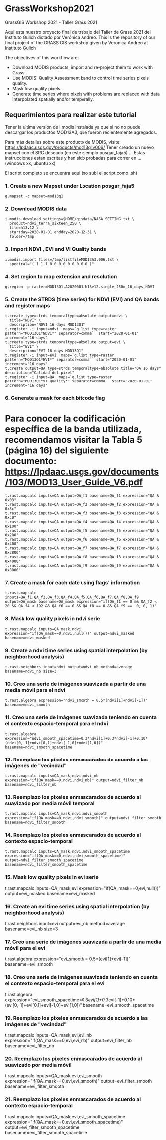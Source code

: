 # GrassWorkshop2021
GrassGIS Workshop 2021 - Taller Grass 2021


Aqui esta nuestro proyecto final de trabajo del Taller de Grass 2021 del Instituto Gulich dictado por Verónica Andreo.  This is the repository of our final project of the GRASS GIS workshop given by Veronica Andreo at Instituto Gulich

The objectives of this workflow are:

* Download MODIS products, import and re-project them to work with Grass.
* Use MODIS' Quality Assessment band to control time series pixels quality.
* Mask low quality pixels.
* Generate time series where pixels with problems are replaced with data interpolated spatially and/or temporally. 

## Requerimientos para realizar este tutorial
Tener la ultima versión de i.modis instalada ya que si no no puede descargar los productos MOD13A3, que fueron recientemente agregados.

Para más detalles sobre este producto de MODIS, visite: https://lpdaac.usgs.gov/products/mod13q1v006/
Tener creado un nuevo mapset con el SRC deseado (en este ejemplo posgar_faja5)
...
Estas instrucciones estan escritas y han sido probadas para correr en ... (windows xx, ubuntu xx)

El script completo se encuentra aqui (no subi el script como .sh)

### 1. Create a new Mapset under Location posgar_faja5
```
g.mapset -c mapset=mod13q1
```
### 2. Download MODIS data
```
i.modis.download settings=$HOME/gisdata/NASA_SETTING.txt \
  product=ndvi_terra_sixteen_250 \
  tile=h13v12 \
  startday=2020-01-01 endday=2020-12-31 \
  folder=/tmp
```
### 3. Import NDVI , EVI and VI Quality bands
```
i.modis.import files=/tmp/listfileMOD13A3.006.txt \
  spectral="( 1 1 1 0 0 0 0 0 0 0 0 0 )"
```
### 4. Set region to map extension and resolution
```
g.region -p raster=MOD13Q1.A2020001.h13v12.single_250m_16_days_NDVI
```
### 5. Create the STRDS (time series) for NDVI (EVI) and QA bands and register maps
```
t.create type=strds temporaltype=absolute output=ndvi \
  title="NDVI" \
  description="NDVI 16 days MOD13Q1" 
t.register -i input=ndvi  maps=`g.list type=raster pattern="MOD13Q1*NDVI*" separator=comma`  start="2020-01-01" increment="16 days" 
t.create type=strds temporaltype=absolute output=evi \
  title="EVI" \
  description="EVI 16 days MOD13Q1" 
t.register -i input=evi  maps=`g.list type=raster pattern="MOD13Q1*EVI*" separator=comma`  start="2020-01-01" increment="16 days"
t.create output=QA type=strds temporaltype=absolute title="QA 16 days" description="Calidad del pixel"
t.register -i input=QA  maps=`g.list type=raster pattern="MOD13Q1*VI_Quality*" separator=comma`  start="2020-01-01" increment="16 days"
```
### 6. Generate a mask for each bitcode flag
# Para conocer la codificación específica de la banda utilizada, recomendamos visitar la Tabla 5 (página 16) del siguiente documento: https://lpdaac.usgs.gov/documents/103/MOD13_User_Guide_V6.pdf
```
t.rast.mapcalc inputs=QA output=QA_f1 basename=QA_f1 expression="QA & 0x03" 
t.rast.mapcalc inputs=QA output=QA_f2 basename=QA_f2 expression="QA & 0x3c" 
t.rast.mapcalc inputs=QA output=QA_f3 basename=QA_f3 expression="QA & 0xc0" 
t.rast.mapcalc inputs=QA output=QA_f4 basename=QA_f4 expression="QA & 0x100" 
t.rast.mapcalc inputs=QA output=QA_f5 basename=QA_f5 expression="QA & 0x200" 
t.rast.mapcalc inputs=QA output=QA_f6 basename=QA_f6 expression="QA & 0x400" 
t.rast.mapcalc inputs=QA output=QA_f7 basename=QA_f7 expression="QA & 0x3800" 
t.rast.mapcalc inputs=QA output=QA_f8 basename=QA_f8 expression="QA & 0x4000" 
t.rast.mapcalc inputs=QA output=QA_f9 basename=QA_f9 expression="QA & 0x8000"
```
### 7. Create a mask for each date using flags' information
```
t.rast.mapcalc inputs=QA_f1,QA_f2,QA_f3,QA_f4,QA_f5,QA_f6,QA_f7,QA_f8,QA_f9 output=QA_mask basename=QA_mask expression="if(QA_f1 == 0 && QA_f2 < 20 && QA_f4 < 192 && QA_f6 == 0 && QA_f8 == 0 && QA_f9 ==  0, 0, 1)"
```
### 8. Mask low quality pixels in ndvi serie
```
t.rast.mapcalc inputs=QA_mask,ndvi expression="if(QA_mask==0,ndvi,null())" output=ndvi_masked basename=ndvi_masked
```
### 9. Create a ndvi time series using spatial interpolation (by neighborhood analysis) 
```
t.rast.neighbors input=ndvi output=ndvi_nb method=average basename=ndvi_nb size=3
```
### 10. Creo una serie de imágenes suavizada a partir de una media móvil para el ndvi
```
t.rast.algebra expression="ndvi_smooth = 0.5*(ndvi[1]+ndvi[-1])" basename=ndvi_smooth
```
### 11. Creo una serie de imágenes suavizada teniendo en cuenta el contexto espacio-temporal para el ndvi 
```
t.rast.algebra expression="ndvi_smooth_spacetime=0.3*ndvi[1]+0.3*ndvi[-1]+0.10*(ndvi[0,-1]+ndvi[0,1]+ndvi[-1,0]+ndvi[1,0])" basename=ndvi_smooth_spacetime
```
###  12. Reemplazo los pixeles enmascarados de acuerdo a las imágenes de "vecindad"
``` 
t.rast.mapcalc inputs=QA_mask,ndvi,ndvi_nb expression="if(QA_mask==0,ndvi,ndvi_nb)" output=ndvi_filter_nb basename=ndvi_filter_nb
```
### 13.  Reemplazo los pixeles enmascarados de acuerdo al suavizado por media móvil temporal
```
t.rast.mapcalc inputs=QA_mask,ndvi,ndvi_smooth expression="if(QA_mask==0,ndvi,ndvi_smooth)" output=ndvi_filter_smooth basename=ndvi_filter_smooth
```
### 14.  Reemplazo los pixeles enmascarados de acuerdo al contexto espacio-temporal
```
t.rast.mapcalc inputs=QA_mask,ndvi,ndvi_smooth_spacetime expression="if(QA_mask==0,ndvi,ndvi_smooth_spacetime)" output=ndvi_filter_smooth_spacetime basename=ndvi_filter_smooth_spacetime
```

### 15. Mask low quality pixels in evi serie
t.rast.mapcalc inputs=QA_mask,evi expression="if(QA_mask==0,evi,null())" output=evi_masked basename=evi_masked

### 16. Create an evi time series using spatial interpolation (by neighborhood analysis)

t.rast.neighbors input=evi output=evi_nb method=average basename=evi_nb size=3

### 17. Creo una serie de imágenes suavizada a partir de una media móvil para el evi

t.rast.algebra expression="evi_smooth = 0.5*(evi[1]+evi[-1])" basename=evi_smooth

### 18. Creo una serie de imágenes suavizada teniendo en cuenta el contexto espacio-temporal para el evi 

t.rast.algebra expression="evi_smooth_spacetime=0.3*evi[1]+0.3*evi[-1]+0.10*(evi[0,-1]+evi[0,1]+evi[-1,0]+evi[1,0])" basename=evi_smooth_spacetime

### 19. Reemplazo los pixeles enmascarados de acuerdo a las imágenes de "vecindad"

t.rast.mapcalc inputs=QA_mask,evi,evi_nb expression="if(QA_mask==0,evi,evi_nb)" output=evi_filter_nb basename=evi_filter_nb
 
### 20. Reemplazo los pixeles enmascarados de acuerdo al suavizado por media móvil

t.rast.mapcalc inputs=QA_mask,evi,evi_smooth expression="if(QA_mask==0,evi,evi_smooth)" output=evi_filter_smooth basename=evi_filter_smooth

### 21. Reemplazo los pixeles enmascarados de acuerdo al contexto espacio-temporal

t.rast.mapcalc inputs=QA_mask,evi,evi_smooth_spacetime expression="if(QA_mask==0,evi,evi_smooth_spacetime)" output=evi_filter_smooth_spacetime basename=evi_filter_smooth_spacetime




